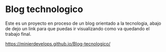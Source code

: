<h1>Blog technologico</h1>

<p>Este es un proyecto en proceso de un blog orientado a la tecnologia, abajo de dejo un link para que puedas ir visualizando como va quedando el trabajo final.</p>

https://minierdevelops.github.io/Blog-tecnologico/
